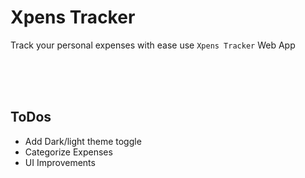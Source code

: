 # Xpens Tracker
Track your personal expenses with ease use `Xpens Tracker` Web App

<br/>
<br/>
<br/>

ToDos
---
- Add Dark/light theme toggle
- Categorize Expenses
- UI Improvements
